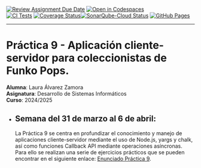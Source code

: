 [![Review Assignment Due Date](https://classroom.github.com/assets/deadline-readme-button-22041afd0340ce965d47ae6ef1cefeee28c7c493a6346c4f15d667ab976d596c.svg)](https://classroom.github.com/a/qsam7Uxz)
[![Open in Codespaces](https://classroom.github.com/assets/launch-codespace-2972f46106e565e64193e422d61a12cf1da4916b45550586e14ef0a7c637dd04.svg)](https://classroom.github.com/open-in-codespaces?assignment_repo_id=18891936)
<br>
[![CI Tests](https://github.com/ULL-ESIT-INF-DSI-2425/prct09-sockets-funko-app-alu0101349824/actions/workflows/ci.yml/badge.svg)](https://github.com/ULL-ESIT-INF-DSI-2425/prct09-sockets-funko-app-alu0101349824/actions/workflows/ci.yml)
[![Coverage Status](https://coveralls.io/repos/github/ULL-ESIT-INF-DSI-2425/prct09-sockets-funko-app-alu0101349824/badge.svg?branch=main)](https://coveralls.io/github/ULL-ESIT-INF-DSI-2425/prct09-sockets-funko-app-alu0101349824?branch=main)[![SonarQube-Cloud Status](https://sonarcloud.io/api/project_badges/measure?project=ULL-ESIT-INF-DSI-2425_prct09-sockets-funko-app-alu0101349824&metric=alert_status)](https://sonarcloud.io/summary/new_code?id=ULL-ESIT-INF-DSI-2425_prct09-sockets-funko-app-alu0101349824)
[![GitHub Pages](https://github.com/ULL-ESIT-INF-DSI-2425/prct09-sockets-funko-app-alu0101349824/actions/workflows/pages/pages-build-deployment/badge.svg)](https://github.com/ULL-ESIT-INF-DSI-2425/prct09-sockets-funko-app-alu0101349824/actions/workflows/pages/pages-build-deployment)

---

# Práctica 9 - Aplicación cliente-servidor para coleccionistas de Funko Pops.

**Alumna**: Laura Álvarez Zamora <br>
**Asignatura**: Desarrollo de Sistemas Informáticos <br>
**Curso**: 2024/2025 <br>

- ## Semana del 31 de marzo al 6 de abril:

  La Práctica 9 se centra en profundizar el conocimiento y manejo de aplicaciones cliente-servidor mediante el uso de Node.js, yargs y chalk, así como funciones Callback API mediante operaciones asíncronas. Para ello se realizan una serie de ejercicios prácticos que se pueden encontrar en el siguiente enlace:
  [Enunciado Práctica 9](https://ull-esit-inf-dsi-2425.github.io/prct09-sockets-funko-app/).
